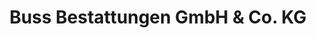 ---
title: "Buss Bestattungen GmbH & Co. KG"
url: /wiesmoor/buss-bestattungen-gmbh-und-co-kg/
shop: Bestattungen
---